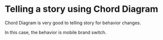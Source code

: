 # Telling a story using Chord Diagram

Chord Diagram is very good to telling story for behavior changes.

In this case, the behavior is mobile brand switch. 
